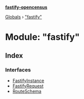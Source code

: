 **[fastify-opencensus](../README.md)**

[Globals](../README.md) › [&quot;fastify&quot;](_fastify_.md)

# Module: "fastify"

## Index

### Interfaces

* [FastifyInstance](../interfaces/_fastify_.fastifyinstance.md)
* [FastifyRequest](../interfaces/_fastify_.fastifyrequest.md)
* [RouteSchema](../interfaces/_fastify_.routeschema.md)